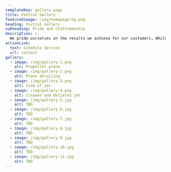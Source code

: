 ```yaml
---
templateKey: gallery-page
title: Foxtrot Gallery
featuredimage: /img/homepage-bg.png
heading: Foxtrot Gallery
subheading: Pride and Craftsmanship
description: >-
  We pride ourselves on the results we achieve for our customers. While in our care, we’ll treat your airplane as we would treat our own.
actionLink:
  text: Schedule Service
  url: contact
gallery:
  - image: /img/gallery-1.png
    alt: Propeller plane
  - image: /img/gallery-2.png
    alt: Plane detailing
  - image: /img/gallery-3.png
    alt: Side of jet
  - image: /img/gallery-4.png
    alt: Cleaned and detialed jet
  - image: /img/gallery-5.jpg
    alt: TBD
  - image: /img/gallery-6.jpg
    alt: TBD
  - image: /img/gallery-7.jpg
    alt: TBD
  - image: /img/gallery-8.jpg
    alt: TBD
  - image: /img/gallery-9.jpg
    alt: TBD
  - image: /img/gallery-10.jpg
    alt: TBD
  - image: /img/gallery-11.jpg
    alt: TBD
---
```

